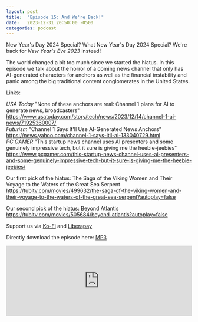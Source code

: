 ```yaml
---
layout: post
title:  "Episode 15: And We're Back!"
date:   2023-12-31 20:50:00 -0500
categories: podcast
---
```

New Year's Day 2024 Special?  What New Year's Day 2024 Special?  We're back for *New Year's Eve 2023* instead!  

The world changed a bit too much since we started the hiatus.  In this episode we talk about the horror of a coming news channel that only has AI-generated characters for anchors as well as the financial instability and panic among the big traditional content conglomerates in the United States.  

Links:  

*USA Today* "None of these anchors are real: Channel 1 plans for AI to generate news, broadcasters" <https://www.usatoday.com/story/tech/news/2023/12/14/channel-1-ai-news/71925360007/>  
*Futurism* "Channel 1 Says It'll Use AI-Generated News Anchors" <https://news.yahoo.com/channel-1-says-itll-ai-133040729.html>  
*PC GAMER* "This startup news channel uses AI presenters and some genuinely impressive tech, but it sure is giving me the heebie-jeebies" <https://www.pcgamer.com/this-startup-news-channel-uses-ai-presenters-and-some-genuinely-impressive-tech-but-it-sure-is-giving-me-the-heebie-jeebies/>  

Our first pick of the hiatus: The Saga of the Viking Women and Their Voyage to the Waters of the Great Sea Serpent <https://tubitv.com/movies/499632/the-saga-of-the-viking-women-and-their-voyage-to-the-waters-of-the-great-sea-serpent?autoplay=false>    

Our second pick of the hiatus: Beyond Atlantis <https://tubitv.com/movies/505684/beyond-atlantis?autoplay=false>  

Support us via [Ko-Fi](https://ko-fi.com/smkellat) and [Liberapay](https://liberapay.com/smkellat)  

Directly download the episode here: [MP3](https://open.acast.com/public/streams/6410a80dec813e00110faed2/episodes/6591ddab9e7b4a00156f61da.mp3)  

<iframe src="https://embed.acast.com/6410a80dec813e00110faed2/6591ddab9e7b4a00156f61da?font-family=Exo%202&font-src=https%3A%2F%2Ffonts.googleapis.com%2Fcss%3Ffamily%3DExo%2B2" frameBorder="0" width="100%" height="190px"></iframe>
